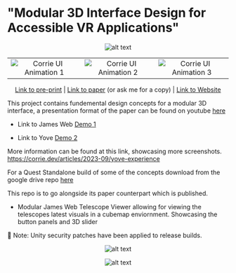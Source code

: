 # "Modular 3D Interface Design for Accessible VR Applications"

<div align="center">

![alt text](https://pbs.twimg.com/media/F1HAGbZXwAM2_qw?format=jpg&name=4096x4096)



<table>
  <tr>
    <td align="center"><img src="https://github.com/corriedotdev/ev-dataset/blob/main/ChargeScotland/1.gif?raw=true" alt="Corrie UI Animation 1"></td>
    <td align="center"><img src="https://github.com/corriedotdev/ev-dataset/blob/main/ChargeScotland/2.gif?raw=true" alt="Corrie UI Animation 2"></td>
    <td align="center"><img src="https://github.com/corriedotdev/ev-dataset/blob/main/ChargeScotland/3.gif?raw=true" alt="Corrie UI Animation 3"></td>
  </tr>
</table>


[Link to pre-print](https://arxiv.org/abs/2304.10541) | [Link to paper](https://link.springer.com/chapter/10.1007/978-3-031-35634-6_2) (or ask me for a copy) | [Link to Website]()
</div>

This project contains fundemental design concepts for a modular 3D interface, a presentation format of the paper can be found on youtube [here](https://youtu.be/3NhJOPAUMCs)


- Link to James Web [Demo 1](https://github.com/corriedotdev/vr-modular-3d-gui/releases/tag/vr) 

- Link to Yove [Demo 2](https://drive.google.com/file/d/12H8ig6VHB-xfK5jMU2KUZYuKxU-UOFOu/view)

More information can be found at this link, showcasing more screenshots. https://corrie.dev/articles/2023-09/yove-experience


For a Quest Standalone build of some of the concepts download from the google drive repo [here](https://drive.google.com/file/d/1f1UChn_PTZ3-zaEyFtoxdKnl6UutDm4u/view?usp=sharing)

This repo is to go alongside its paper counterpart which is published.

* Modular James Web Telescope Viewer allowing for viewing the telescopes latest visuals in a cubemap enviornment. Showcasing the button panels and 3D slider

🚨 Note: Unity security patches have been applied to release builds.

<div align="center">
  
![alt text](https://corrie.dev/img/modular/ui.gif)
  
![alt text](https://corrie.dev/img/modular/new.PNG)

</div>
